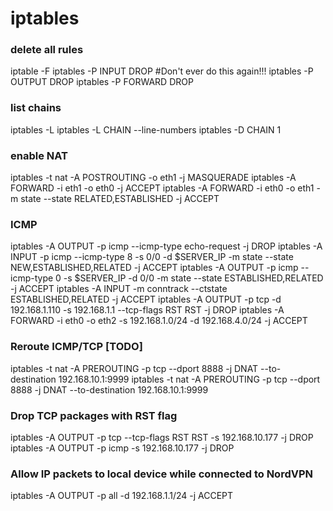 iptables
=================

### delete all rules
iptable -F
iptables -P INPUT DROP #Don't ever do this again!!!
iptables -P OUTPUT DROP
iptables -P FORWARD DROP
### list chains
iptables -L
iptables -L CHAIN --line-numbers
iptables -D CHAIN 1

### enable NAT
iptables -t nat -A POSTROUTING -o eth1 -j MASQUERADE
iptables -A FORWARD -i eth1 -o eth0 -j ACCEPT
iptables -A FORWARD -i eth0 -o eth1 -m state --state RELATED,ESTABLISHED -j ACCEPT

### ICMP
iptables -A OUTPUT -p icmp --icmp-type echo-request -j DROP
iptables -A INPUT -p icmp --icmp-type 8 -s 0/0 -d $SERVER_IP -m state --state NEW,ESTABLISHED,RELATED -j ACCEPT
iptables -A OUTPUT -p icmp --icmp-type 0 -s $SERVER_IP -d 0/0 -m state --state ESTABLISHED,RELATED -j ACCEPT
iptables -A INPUT -m conntrack --ctstate ESTABLISHED,RELATED -j ACCEPT
iptables -A OUTPUT -p tcp -d 192.168.1.110 -s 192.168.1.1 --tcp-flags RST RST -j DROP
iptables -A FORWARD -i eth0 -o eth2 -s 192.168.1.0/24 -d 192.168.4.0/24 -j ACCEPT

### Reroute ICMP/TCP [TODO]
iptables -t nat -A PREROUTING -p tcp --dport 8888 -j DNAT --to-destination 192.168.10.1:9999
iptables -t nat -A PREROUTING -p tcp --dport 8888 -j DNAT --to-destination 192.168.10.1:9999

### Drop TCP packages with RST flag
iptables -A OUTPUT -p tcp --tcp-flags RST RST -s 192.168.10.177 -j DROP
iptables -A OUTPUT -p icmp -s 192.168.10.177 -j DROP

### Allow IP packets to local device while connected to NordVPN
iptables -A OUTPUT -p all -d 192.168.1.1/24 -j ACCEPT
